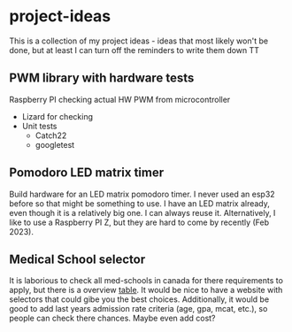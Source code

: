 # project-ideas
This is a collection of my project ideas - ideas that most likely won't be done, but at least I can turn off the reminders to write them down TT

## PWM library with hardware tests
Raspberry PI checking actual HW PWM from microcontroller
- Lizard for checking
- Unit tests
  - Catch22
  - googletest
    
## Pomodoro LED matrix timer
Build hardware for an LED matrix pomodoro timer.
I never used an esp32 before so that might be something to use.
I have an LED matrix already, even though it is a relatively big one. I can always reuse it.
Alternatively, I like to use a Raspberry PI Z, but they are hard to come by recently (Feb 2023).

## Medical School selector
It is laborious to check all med-schools in canada for there requirements to apply, but there is a overview [table](https://docs.google.com/spreadsheets/d/1CZ1vtqkw8ovNixAWAqYzEGyHoJLNEa3Zbi6s8CYiVGc/edit#gid=0). It would be nice to have a website with selectors that could gibe you the best choices. Additionally, it would be good to add last years admission rate criteria (age, gpa, mcat, etc.), so people can check there chances. Maybe even add cost?
